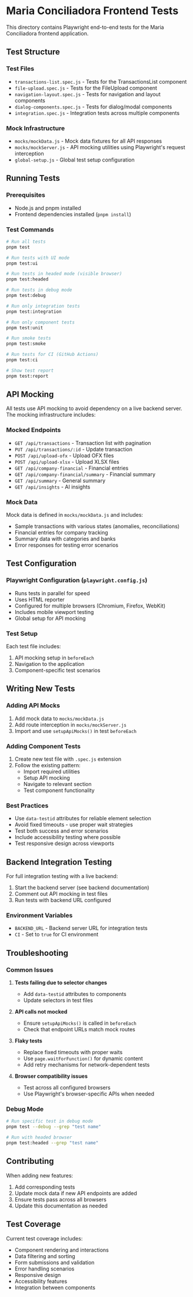 # Maria Conciliadora Frontend Tests

This directory contains Playwright end-to-end tests for the Maria Conciliadora frontend application.

## Test Structure

### Test Files
- `transactions-list.spec.js` - Tests for the TransactionsList component
- `file-upload.spec.js` - Tests for the FileUpload component
- `navigation-layout.spec.js` - Tests for navigation and layout components
- `dialog-components.spec.js` - Tests for dialog/modal components
- `integration.spec.js` - Integration tests across multiple components

### Mock Infrastructure
- `mocks/mockData.js` - Mock data fixtures for all API responses
- `mocks/mockServer.js` - API mocking utilities using Playwright's request interception
- `global-setup.js` - Global test setup configuration

## Running Tests

### Prerequisites
- Node.js and pnpm installed
- Frontend dependencies installed (`pnpm install`)

### Test Commands

```bash
# Run all tests
pnpm test

# Run tests with UI mode
pnpm test:ui

# Run tests in headed mode (visible browser)
pnpm test:headed

# Run tests in debug mode
pnpm test:debug

# Run only integration tests
pnpm test:integration

# Run only component tests
pnpm test:unit

# Run smoke tests
pnpm test:smoke

# Run tests for CI (GitHub Actions)
pnpm test:ci

# Show test report
pnpm test:report
```

## API Mocking

All tests use API mocking to avoid dependency on a live backend server. The mocking infrastructure includes:

### Mocked Endpoints
- `GET /api/transactions` - Transaction list with pagination
- `PUT /api/transactions/:id` - Update transaction
- `POST /api/upload-ofx` - Upload OFX files
- `POST /api/upload-xlsx` - Upload XLSX files
- `GET /api/company-financial` - Financial entries
- `GET /api/company-financial/summary` - Financial summary
- `GET /api/summary` - General summary
- `GET /api/insights` - AI insights

### Mock Data
Mock data is defined in `mocks/mockData.js` and includes:
- Sample transactions with various states (anomalies, reconciliations)
- Financial entries for company tracking
- Summary data with categories and banks
- Error responses for testing error scenarios

## Test Configuration

### Playwright Configuration (`playwright.config.js`)
- Runs tests in parallel for speed
- Uses HTML reporter
- Configured for multiple browsers (Chromium, Firefox, WebKit)
- Includes mobile viewport testing
- Global setup for API mocking

### Test Setup
Each test file includes:
1. API mocking setup in `beforeEach`
2. Navigation to the application
3. Component-specific test scenarios

## Writing New Tests

### Adding API Mocks
1. Add mock data to `mocks/mockData.js`
2. Add route interception in `mocks/mockServer.js`
3. Import and use `setupApiMocks()` in test `beforeEach`

### Adding Component Tests
1. Create new test file with `.spec.js` extension
2. Follow the existing pattern:
   - Import required utilities
   - Setup API mocking
   - Navigate to relevant section
   - Test component functionality

### Best Practices
- Use `data-testid` attributes for reliable element selection
- Avoid fixed timeouts - use proper wait strategies
- Test both success and error scenarios
- Include accessibility testing where possible
- Test responsive design across viewports

## Backend Integration Testing

For full integration testing with a live backend:

1. Start the backend server (see backend documentation)
2. Comment out API mocking in test files
3. Run tests with backend URL configured

### Environment Variables
- `BACKEND_URL` - Backend server URL for integration tests
- `CI` - Set to `true` for CI environment

## Troubleshooting

### Common Issues

1. **Tests failing due to selector changes**
   - Add `data-testid` attributes to components
   - Update selectors in test files

2. **API calls not mocked**
   - Ensure `setupApiMocks()` is called in `beforeEach`
   - Check that endpoint URLs match mock routes

3. **Flaky tests**
   - Replace fixed timeouts with proper waits
   - Use `page.waitForFunction()` for dynamic content
   - Add retry mechanisms for network-dependent tests

4. **Browser compatibility issues**
   - Test across all configured browsers
   - Use Playwright's browser-specific APIs when needed

### Debug Mode
```bash
# Run specific test in debug mode
pnpm test --debug --grep "test name"

# Run with headed browser
pnpm test:headed --grep "test name"
```

## Contributing

When adding new features:
1. Add corresponding tests
2. Update mock data if new API endpoints are added
3. Ensure tests pass across all browsers
4. Update this documentation as needed

## Test Coverage

Current test coverage includes:
- Component rendering and interactions
- Data filtering and sorting
- Form submissions and validation
- Error handling scenarios
- Responsive design
- Accessibility features
- Integration between components